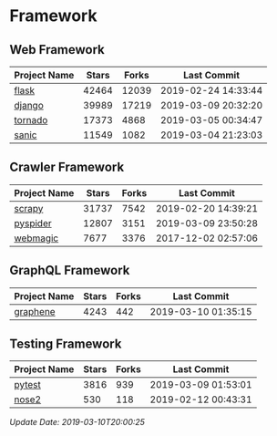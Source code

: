 # Framework

## Web Framework

| Project Name | Stars | Forks | Last Commit |
| ------------ | ----- | ----- | ----------- |
| [flask](https://github.com/pallets/flask) | 42464 | 12039 | 2019-02-24 14:33:44 |
| [django](https://github.com/django/django) | 39989 | 17219 | 2019-03-09 20:32:20 |
| [tornado](https://github.com/tornadoweb/tornado) | 17373 | 4868 | 2019-03-05 00:34:47 |
| [sanic](https://github.com/huge-success/sanic) | 11549 | 1082 | 2019-03-04 21:23:03 |

## Crawler Framework

| Project Name | Stars | Forks | Last Commit |
| ------------ | ----- | ----- | ----------- |
| [scrapy](https://github.com/scrapy/scrapy) | 31737 | 7542 | 2019-02-20 14:39:21 |
| [pyspider](https://github.com/binux/pyspider) | 12807 | 3151 | 2019-03-09 23:50:28 |
| [webmagic](https://github.com/code4craft/webmagic) | 7677 | 3376 | 2017-12-02 02:57:06 |

## GraphQL Framework

| Project Name | Stars | Forks | Last Commit |
| ------------ | ----- | ----- | ----------- |
| [graphene](https://github.com/graphql-python/graphene) | 4243 | 442 | 2019-03-10 01:35:15 |

## Testing Framework

| Project Name | Stars | Forks | Last Commit |
| ------------ | ----- | ----- | ----------- |
| [pytest](https://github.com/pytest-dev/pytest) | 3816 | 939 | 2019-03-09 01:53:01 |
| [nose2](https://github.com/nose-devs/nose2) | 530 | 118 | 2019-02-12 00:43:31 |

*Update Date: 2019-03-10T20:00:25*